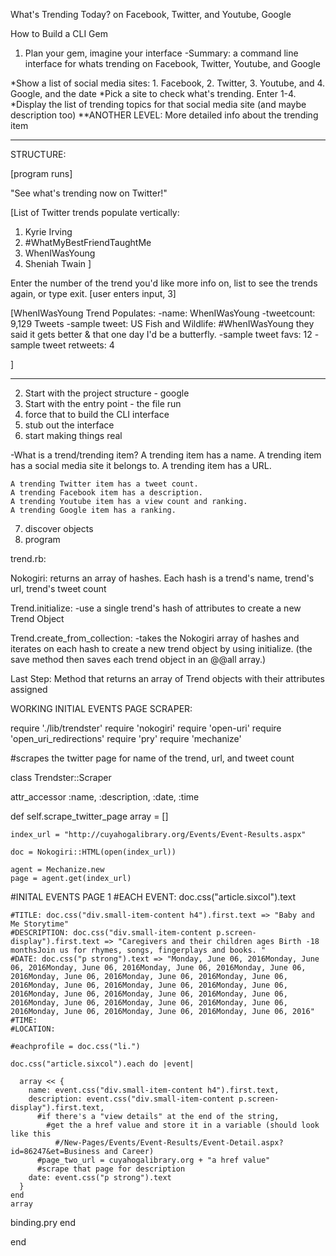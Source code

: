 What's Trending Today? on Facebook, Twitter, and Youtube, Google

How to Build a CLI Gem

1. Plan your gem, imagine your interface
  -Summary: a command line interface for whats trending on Facebook, Twitter, Youtube, and Google


  *Show a list of social media sites:
    1. Facebook, 2. Twitter, 3. Youtube, and 4. Google, and the date
  *Pick a site to check what's trending. Enter 1-4.
  *Display the list of trending topics for that social media site (and maybe description too)
  **ANOTHER LEVEL: More detailed info about the trending item
*********************************
  STRUCTURE:

  [program runs]

"See what's trending now on Twitter!"

[List of Twitter trends populate vertically:

1. Kyrie Irving
2. #WhatMyBestFriendTaughtMe
3. WhenIWasYoung
4. Sheniah Twain 
]

Enter the number of the trend you'd like more info on, list to see the trends again, or type exit.
  [user enters input, 3]

[WhenIWasYoung Trend Populates:
  -name: WhenIWasYoung
  -tweetcount: 9,129 Tweets
  -sample tweet: US Fish and Wildlife: #WhenIWasYoung they said it gets better & that one day I'd be a butterfly. 
  -sample tweet favs: 12
  -sample tweet retweets: 4

]  


********************************
2. Start with the project structure - google
3. Start with the entry point - the file run
4. force that to build the CLI interface
5. stub out the interface
6. start making things real

  -What is a trend/trending item?
    A trending item has a name.
    A trending item has a social media site it belongs to.
    A trending item has a URL.

    A trending Twitter item has a tweet count.
    A trending Facebook item has a description.
    A trending Youtube item has a view count and ranking.
    A trending Google item has a ranking.


7. discover objects
8. program


trend.rb:

Nokogiri: returns an array of hashes. Each hash is a trend's name, trend's url, trend's tweet count


Trend.initialize:
  -use a single trend's hash of attributes to create a new Trend Object

Trend.create_from_collection:
  -takes the Nokogiri array of hashes and iterates on each hash to create a new trend object by using initialize. (the save method then saves each trend object in an @@all array.)

Last Step: Method that returns an array of Trend objects with their attributes assigned







WORKING INITIAL EVENTS PAGE SCRAPER:

require './lib/trendster'
require 'nokogiri'
require 'open-uri'
require 'open_uri_redirections'
require 'pry'
require 'mechanize'

#scrapes the twitter page for name of the trend, url, and tweet count

class Trendster::Scraper


attr_accessor :name, :description, :date, :time

  def self.scrape_twitter_page
      array = []

    index_url = "http://cuyahogalibrary.org/Events/Event-Results.aspx"

    doc = Nokogiri::HTML(open(index_url))

    agent = Mechanize.new
    page = agent.get(index_url)

#INITAL EVENTS PAGE 1
    #EACH EVENT: doc.css("article.sixcol").text

    #TITLE: doc.css("div.small-item-content h4").first.text => "Baby and Me Storytime"
    #DESCRIPTION: doc.css("div.small-item-content p.screen-display").first.text => "Caregivers and their children ages Birth -18 monthsJoin us for rhymes, songs, fingerplays and books. "
    #DATE: doc.css("p strong").text => "Monday, June 06, 2016Monday, June 06, 2016Monday, June 06, 2016Monday, June 06, 2016Monday, June 06, 2016Monday, June 06, 2016Monday, June 06, 2016Monday, June 06, 2016Monday, June 06, 2016Monday, June 06, 2016Monday, June 06, 2016Monday, June 06, 2016Monday, June 06, 2016Monday, June 06, 2016Monday, June 06, 2016Monday, June 06, 2016Monday, June 06, 2016Monday, June 06, 2016Monday, June 06, 2016Monday, June 06, 2016"
    #TIME: 
    #LOCATION: 

    #eachprofile = doc.css("li.")

    doc.css("article.sixcol").each do |event|

      array << {
        name: event.css("div.small-item-content h4").first.text,
        description: event.css("div.small-item-content p.screen-display").first.text,
          #if there's a "view details" at the end of the string,
            #get the a href value and store it in a variable (should look like this 
              #/New-Pages/Events/Event-Results/Event-Detail.aspx?id=86247&et=Business and Career)
          #page_two_url = cuyahogalibrary.org + "a href value"
          #scrape that page for description
        date: event.css("p strong").text
      }
    end
    array
 binding.pry
  end

end


